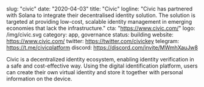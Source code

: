 slug: "civic"
date: "2020-04-03"
title: "Civic"
logline: "Civic has partnered with Solana to integrate their decentralised identity solution. The solution is targeted at providing low-cost, scalable identity management in emerging economies that lack the infrastructure."
cta: "https://www.civic.com/"
logo: /img/civic.svg
category: app, governance
status: building
website: https://www.civic.com/
twitter: https://twitter.com/civickey
telegram: https://t.me/civicplatform
discord: https://discord.com/invite/MWmhXauJw8

Civic is a decentralized identity ecosystem, enabling identity verification in a safe and cost-effective way. Using the digital identification platform, users can create their own virtual identity and store it together with personal information on the device.
